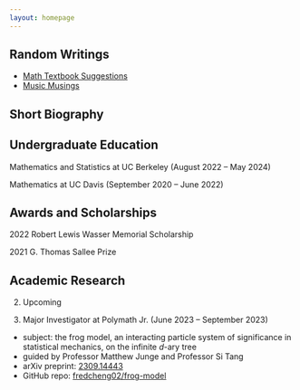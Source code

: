 ```yaml
---
layout: homepage
---
```


## Random Writings
- [Math Textbook Suggestions](writings/mathtexts.md)
- [Music Musings](writings/music/)

## Short Biography

## Undergraduate Education
Mathematics and Statistics at UC Berkeley (August 2022 – May 2024)

Mathematics at UC Davis (September 2020 – June 2022)

## Awards and Scholarships
2022 Robert Lewis Wasser Memorial Scholarship

2021 G. Thomas Sallee Prize

## Academic Research
2. Upcoming

1. Major Investigator at Polymath Jr. (June 2023 – September 2023)
- subject: the frog model, an interacting particle system of significance in statistical mechanics, on the infinite $d$-ary tree
- guided by Professor Matthew Junge and Professor Si Tang
- arXiv preprint: [2309.14443](https://arxiv.org/abs/2309.14443)
- GitHub repo: [fredcheng02/frog-model](https://github.com/fredcheng02/frog-model)
